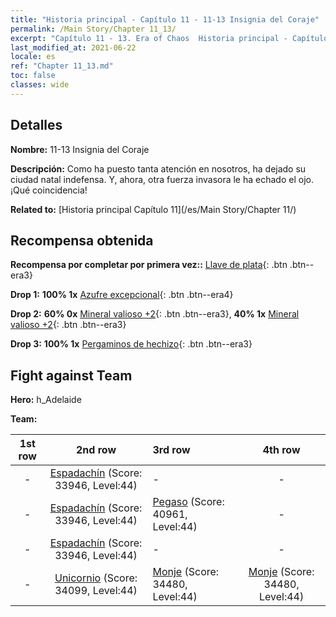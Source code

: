 ```yaml
---
title: "Historia principal - Capítulo 11 - 11-13 Insignia del Coraje"
permalink: /Main Story/Chapter 11_13/
excerpt: "Capítulo 11 - 13. Era of Chaos  Historia principal - Capítulo 11_13. 11-13 Insignia del Coraje"
last_modified_at: 2021-06-22
locale: es
ref: "Chapter 11_13.md"
toc: false
classes: wide
---
```


## Detalles

 **Nombre:** 11-13 Insignia del Coraje

 **Descripción:** Como ha puesto tanta atención en nosotros, ha dejado su ciudad natal indefensa. Y, ahora, otra fuerza invasora le ha echado el ojo. ¡Qué coincidencia!

 **Related to:** [Historia principal Capítulo 11](/es/Main Story/Chapter 11/)

## Recompensa obtenida

 **Recompensa por completar por primera vez::** [Llave de plata](/ItemsES/con_693/){: .btn .btn--era3}

 **Drop 1:** **100% 1x** [Azufre excepcional](/ItemsES/mat_36/){: .btn .btn--era4}

 **Drop 2:** **60% 0x** [Mineral valioso +2](/ItemsES/mat_26/){: .btn .btn--era3}, **40% 1x** [Mineral valioso +2](/ItemsES/mat_26/){: .btn .btn--era3}

 **Drop 3:** **100% 1x** [Pergaminos de hechizo](/ItemsES/con_694/){: .btn .btn--era3}


## Fight against Team
 **Hero:** h_Adelaide

 **Team:**


  | 1st row | 2nd row | 3rd row | 4th row |
  |:----:|:----:|:----|:----:|
  | - | [Espadachín](/es/units/Swordsman/) (Score: 33946, Level:44)  | - | - |
  | - | [Espadachín](/es/units/Swordsman/) (Score: 33946, Level:44)  | [Pegaso](/es/units/Pegasus/) (Score: 40961, Level:44)  | - |
  | - | [Espadachín](/es/units/Swordsman/) (Score: 33946, Level:44)  | - | - |
  | - | [Unicornio](/es/units/Unicorn/) (Score: 34099, Level:44)  | [Monje](/es/units/Monk/) (Score: 34480, Level:44)  | [Monje](/es/units/Monk/) (Score: 34480, Level:44)  |


